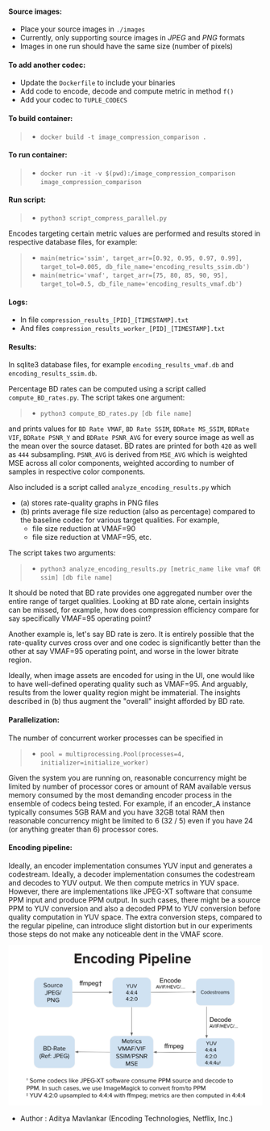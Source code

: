 #### Source images:
- Place your source images in `./images`
- Currently, only supporting source images in *JPEG* and *PNG* formats
- Images in one run should have the same size (number of pixels)

#### To add another codec:
- Update the `Dockerfile` to include your binaries
- Add code to encode, decode and compute metric in method `f()`
- Add your codec to `TUPLE_CODECS`

#### To build container:
> - `docker build -t image_compression_comparison .`

#### To run container:
> - `docker run -it -v $(pwd):/image_compression_comparison image_compression_comparison`

#### Run script:
> - `python3 script_compress_parallel.py`

Encodes targeting certain metric values are performed and results stored in respective database files, for example:
> - `main(metric='ssim', target_arr=[0.92, 0.95, 0.97, 0.99], target_tol=0.005, db_file_name='encoding_results_ssim.db')`
> - `main(metric='vmaf', target_arr=[75, 80, 85, 90, 95], target_tol=0.5, db_file_name='encoding_results_vmaf.db')`

#### Logs:
- In file `compression_results_[PID]_[TIMESTAMP].txt`
- And files `compression_results_worker_[PID]_[TIMESTAMP].txt`

#### Results:
In sqlite3 database files, for example `encoding_results_vmaf.db` and `encoding_results_ssim.db`.

Percentage BD rates can be computed using a script called `compute_BD_rates.py`. The script takes one argument:
> - `python3 compute_BD_rates.py [db file name]`

and prints values for `BD Rate VMAF`, `BD Rate SSIM`, `BDRate MS_SSIM`, `BDRate VIF`, `BDRate PSNR_Y` and `BDRate PSNR_AVG` for every source image as well as the mean over the source dataset. BD rates are printed for both `420` as well as `444` subsampling. `PSNR_AVG` is derived from `MSE_AVG` which is weighted MSE across all color components, weighted according to number of samples in respective color components.

Also included is a script called `analyze_encoding_results.py` which 
- (a) stores rate-quality graphs in PNG files
- (b) prints average file size reduction (also as percentage) compared to the baseline codec for various target qualities. For example,
    * file size reduction at VMAF=90
    * file size reduction at VMAF=95, etc. 

The script takes two arguments:
> - `python3 analyze_encoding_results.py [metric_name like vmaf OR ssim] [db file name]`

It should be noted that BD rate provides one aggregated number over the entire range of target qualities. 
Looking at BD rate alone, certain insights can be missed, for example, how does compression efficiency compare for say specifically VMAF=95 operating point? 

Another example is, let's say BD rate is zero. It is entirely possible that the rate-quality curves cross over and one codec is significantly better than the other at say VMAF=95 operating point, and worse in the lower bitrate region.

Ideally, when image assets are encoded for using in the UI, one would like to have well-defined operating quality such as VMAF=95. And arguably, results from the lower quality region might be immaterial. The insights described in (b) thus augment the "overall" insight afforded by BD rate.


#### Parallelization:
The number of concurrent worker processes can be specified in
> - `pool = multiprocessing.Pool(processes=4, initializer=initialize_worker)`

Given the system you are running on, reasonable concurrency might be limited by number of processor cores or amount of RAM available versus memory consumed by the most demanding encoder process in the ensemble of codecs being tested. For example, if an encoder_A instance typically consumes 5GB RAM and you have 32GB total RAM then reasonable concurrency might be limited to 6 (32 / 5) even if you have 24 (or anything greater than 6) processor cores.

#### Encoding pipeline:
Ideally, an encoder implementation consumes YUV input and generates a codestream. Ideally, a decoder implementation consumes the codestream and decodes to YUV output. We then compute metrics in YUV space. However, there are implementations like JPEG-XT software that consume PPM input and produce PPM output. In such cases, there might be a source PPM to YUV conversion and also a decoded PPM to YUV conversion before quality computation in YUV space. The extra conversion steps, compared to the regular pipeline, can introduce slight distortion but in our experiments those steps do not make any noticeable dent in the VMAF score.

![Encoding pipeline](graphics/pipeline.png)


- Author : Aditya Mavlankar (Encoding Technologies, Netflix, Inc.)
